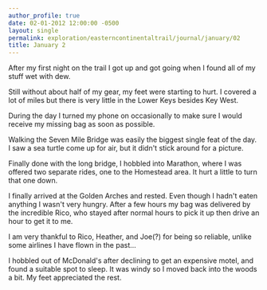```yaml
---
author_profile: true
date: 02-01-2012 12:00:00 -0500
layout: single
permalink: exploration/easterncontinentaltrail/journal/january/02
title: January 2
---
```

After my first night on the trail I got up and got going when I found all of my stuff wet with dew.

Still without about half of my gear, my feet were starting to hurt. I covered a lot of miles but there is very little in the Lower Keys besides Key West.

During the day I turned my phone on occasionally to make sure I would receive my missing bag as soon as possible.

Walking the Seven Mile Bridge was easily the biggest single feat of the day. I saw a sea turtle come up for air, but it didn't stick around for a picture.

Finally done with the long bridge, I hobbled into Marathon, where I was offered two separate rides, one to the Homestead area. It hurt a little to turn that one down.

I finally arrived at the Golden Arches and rested. Even though I hadn't eaten anything I wasn't very hungry. After a few hours my bag was delivered by the incredible Rico, who stayed after normal hours to pick it up then drive an hour to get it to me.

I am very thankful to Rico, Heather, and Joe(?) for being so reliable, unlike some airlines I have flown in the past...

I hobbled out of McDonald's after declining to get an expensive motel, and found a suitable spot to sleep. It was windy so I moved back into the woods a bit. My feet appreciated the rest.
